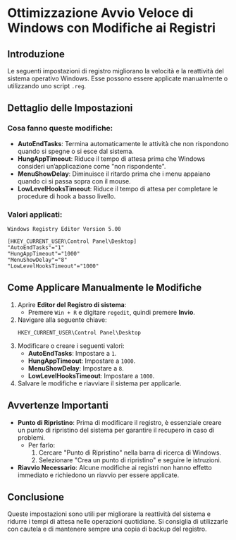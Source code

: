 
# Ottimizzazione Avvio Veloce di Windows con Modifiche ai Registri

## Introduzione
Le seguenti impostazioni di registro migliorano la velocità e la reattività del sistema operativo Windows. 
Esse possono essere applicate manualmente o utilizzando uno script `.reg`.

## Dettaglio delle Impostazioni
### Cosa fanno queste modifiche:
- **AutoEndTasks**: Termina automaticamente le attività che non rispondono quando si spegne o si esce dal sistema.
- **HungAppTimeout**: Riduce il tempo di attesa prima che Windows consideri un’applicazione come "non rispondente".
- **MenuShowDelay**: Diminuisce il ritardo prima che i menu appaiano quando ci si passa sopra con il mouse.
- **LowLevelHooksTimeout**: Riduce il tempo di attesa per completare le procedure di hook a basso livello.

### Valori applicati:
```plaintext
Windows Registry Editor Version 5.00

[HKEY_CURRENT_USER\Control Panel\Desktop]
"AutoEndTasks"="1"
"HungAppTimeout"="1000"
"MenuShowDelay"="8"
"LowLevelHooksTimeout"="1000"
```

## Come Applicare Manualmente le Modifiche
1. Aprire **Editor del Registro di sistema**:
   - Premere `Win + R` e digitare `regedit`, quindi premere **Invio**.
2. Navigare alla seguente chiave:
   ```
   HKEY_CURRENT_USER\Control Panel\Desktop
   ```
3. Modificare o creare i seguenti valori:
   - **AutoEndTasks**: Impostare a `1`.
   - **HungAppTimeout**: Impostare a `1000`.
   - **MenuShowDelay**: Impostare a `8`.
   - **LowLevelHooksTimeout**: Impostare a `1000`.
4. Salvare le modifiche e riavviare il sistema per applicarle.

## Avvertenze Importanti
- **Punto di Ripristino**: Prima di modificare il registro, è essenziale creare un punto di ripristino del sistema per garantire il recupero in caso di problemi.
   - Per farlo:
     1. Cercare "Punto di Ripristino" nella barra di ricerca di Windows.
     2. Selezionare "Crea un punto di ripristino" e seguire le istruzioni.
- **Riavvio Necessario**: Alcune modifiche ai registri non hanno effetto immediato e richiedono un riavvio per essere applicate.

## Conclusione
Queste impostazioni sono utili per migliorare la reattività del sistema e ridurre i tempi di attesa nelle operazioni quotidiane. Si consiglia di utilizzarle con cautela e di mantenere sempre una copia di backup del registro.
